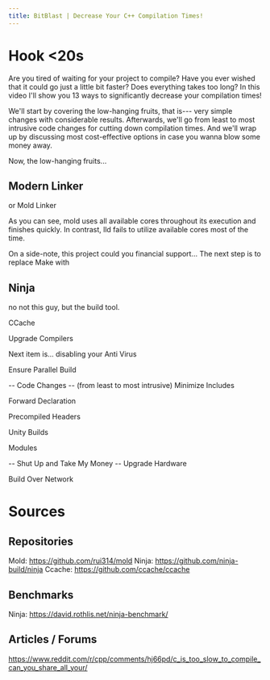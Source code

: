 ```yaml
---
title: BitBlast | Decrease Your C++ Compilation Times!
---
```


# Hook <20s
Are you tired of waiting for your project to compile?
Have you ever wished that it could go just a little bit faster?
Does everything takes too long?
In this video I'll show you 13 ways to significantly decrease your compilation times!

We'll start by covering the low-hanging fruits, that is--- very simple changes with considerable results.
Afterwards, we'll go from least to most intrusive code changes for cutting down compilation times.
And we'll wrap up by discussing most cost-effective options in case you wanna blow some money away.

Now, the low-hanging fruits...

## Modern Linker
or Mold Linker

As you can see, mold uses all available cores throughout its execution and finishes quickly. In contrast, lld fails to utilize available cores most of the time. 

On a side-note, this project could you financial support...
The next step is to replace Make with
## Ninja 
no not this guy, but the build tool.

CCache

Upgrade Compilers

Next item is... disabling your
Anti Virus

Ensure Parallel Build

-- Code Changes -- (from least to most intrusive)
Minimize Includes

Forward Declaration

Precompiled Headers

Unity Builds

Modules

-- Shut Up and Take My Money --
Upgrade Hardware

Build Over Network


# Sources

## Repositories
Mold: https://github.com/rui314/mold
Ninja: https://github.com/ninja-build/ninja
Ccache: https://github.com/ccache/ccache

## Benchmarks
Ninja: https://david.rothlis.net/ninja-benchmark/

## Articles / Forums
https://www.reddit.com/r/cpp/comments/hj66pd/c_is_too_slow_to_compile_can_you_share_all_your/
